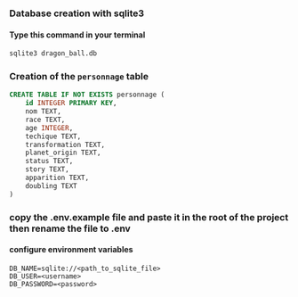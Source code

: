 ### Database creation with sqlite3
#### Type this command in your terminal

```bash
sqlite3 dragon_ball.db  
```

### Creation of the `personnage` table

```sql
CREATE TABLE IF NOT EXISTS personnage (
    id INTEGER PRIMARY KEY,
    nom TEXT,
    race TEXT,
    age INTEGER,
    techique TEXT,
    transformation TEXT,
    planet_origin TEXT,
    status TEXT,
    story TEXT,
    apparition TEXT,
    doubling TEXT
)
```

### copy the .env.example file and paste it in the root of the project then rename the file to .env
#### configure environment variables
```dotenv
DB_NAME=sqlite://<path_to_sqlite_file>
DB_USER=<username>
DB_PASSWORD=<password>
```
